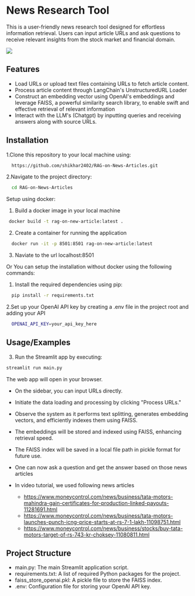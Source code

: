 
# News Research Tool 

This is a user-friendly news research tool designed for effortless information retrieval. Users can input article URLs and ask questions to receive relevant insights from the stock market and financial domain.

![](rag.jpg)

## Features

- Load URLs or upload text files containing URLs to fetch article content.
- Process article content through LangChain's UnstructuredURL Loader
- Construct an embedding vector using OpenAI's embeddings and leverage FAISS, a powerful similarity search library, to enable swift and effective retrieval of relevant information
- Interact with the LLM's (Chatgpt) by inputting queries and receiving answers along with source URLs.


## Installation
1.Clone this repository to your local machine using:

```bash
  https://github.com/shikhar2402/RAG-on-News-Articles.git
```
2.Navigate to the project directory:

```bash
  cd RAG-on-News-Articles
```

Setup using docker:

1. Build a docker image in your local machine

```bash
 docker build -t rag-on-new-article:latest .          
```

2. Create a container for running the application

```bash
  docker run -it -p 8501:8501 rag-on-new-article:latest
```

3. Naviate to the url localhost:8501

Or You can setup the installation without docker using the following commands:

1. Install the required dependencies using pip:

```bash
  pip install -r requirements.txt
```
2.Set up your OpenAI API key by creating a .env file in the project root and adding your API

```bash
  OPENAI_API_KEY=your_api_key_here
```
## Usage/Examples

3. Run the Streamlit app by executing:
```bash
streamlit run main.py

```

The web app will open in your browser.

- On the sidebar, you can input URLs directly.

- Initiate the data loading and processing by clicking "Process URLs."

- Observe the system as it performs text splitting, generates embedding vectors, and efficiently indexes them using FAISS.

- The embeddings will be stored and indexed using FAISS, enhancing retrieval speed.

- The FAISS index will be saved in a local file path in pickle format for future use.
- One can now ask a question and get the answer based on those news articles
- In video tutorial, we used following news articles
  - https://www.moneycontrol.com/news/business/tata-motors-mahindra-gain-certificates-for-production-linked-payouts-11281691.html
  - https://www.moneycontrol.com/news/business/tata-motors-launches-punch-icng-price-starts-at-rs-7-1-lakh-11098751.html
  - https://www.moneycontrol.com/news/business/stocks/buy-tata-motors-target-of-rs-743-kr-choksey-11080811.html

## Project Structure

- main.py: The main Streamlit application script.
- requirements.txt: A list of required Python packages for the project.
- faiss_store_openai.pkl: A pickle file to store the FAISS index.
- .env: Configuration file for storing your OpenAI API key.
